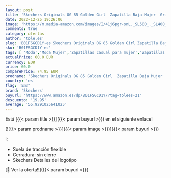 ```yaml
---
layout: post
title: 'Skechers Originals OG 85 Golden Girl  Zapatilla Baja Mujer  Gris Grey  38 EU'
date: 2022-12-25 19:26:06
image: 'https://m.media-amazon.com/images/I/41j6pgr-snL._SL500_._SL400_.jpg'
comments: true
category: ofertas
author: 'tole.es'
slug: 'B01FSGCD1Y-es Skechers Originals OG 85 Golden Girl Zapatilla Baja Mujer...'
sku: 'B01FSGCD1Y-es'
tags: [ 'Moda','Moda Mujer','Zapatillas casual para mujer','Zapatillas y calzado deportivo para mujer','Zapatos para mujer','skechers','zapatilla','🇪🇸', ]
actualPrice: 60.0 EUR
currency: EUR
price: 60.0
comparePrice: 74.95 EUR
prodname: 'Skechers Originals OG 85 Golden Girl  Zapatilla Baja Mujer  Gris Grey  38 EU'
country: 'es'
flag: '🇪🇸'
brand: 'Skechers'
buyurl: 'https://www.amazon.es/dp/B01FSGCD1Y/?tag=tolees-21'
descuento: '19.95'
average: '55.9291025641025'
---
```


Está [{{< param title >}}]({{< param buyurl >}}) en el siguiente enlace!

[![{{< param prodname >}}]({{< param image >}})]({{< param buyurl >}})

ℹ️:

- Suela de tracción flexible
- Cerradura: sin cierre
- Skechers Detalles del logotipo

[🛒 Ver la oferta!!]({{< param buyurl >}})
